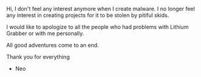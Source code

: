 Hi, I don't feel any interest anymore when I create malware. I no longer feel any interest in creating projects for it to be stolen by pitiful skids.

I would like to apologize to all the people who had problems with Lithium Grabber or with me personally.

All good adventures come to an end.

Thank you for everything

- Neo
